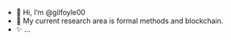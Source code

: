 - 👋 Hi, I’m @gilfoyle00
- 🌱 My current research area is formal methods and blockchain.
- ✨ ...

<!---
gilfoyle00/gilfoyle00 is a ✨ special ✨ repository because its `README.md` (this file) appears on your GitHub profile.
You can click the Preview link to take a look at your changes.
--->
